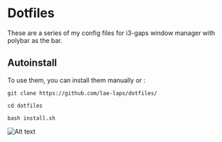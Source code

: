 # Dotfiles
These are a series of my config files for i3-gaps window manager with polybar as the bar.

## Autoinstall

To use them, you can install them manually or :

`git clone https://github.com/lae-laps/dotfiles/`

`cd dotfiles`

`bash install.sh`

![Alt text](desktop.jpg?raw=true "Title")
